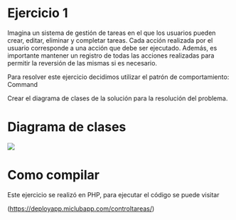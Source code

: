 # Ejercicio 1

Imagina un sistema de gestión de tareas en el que los usuarios pueden crear, editar, eliminar y completar tareas. Cada acción realizada por el usuario corresponde a una acción que debe ser ejecutado. Además, es importante mantener un registro de todas las acciones realizadas para permitir la reversión de las mismas si es necesario.

Para resolver este ejercicio decidimos utilizar el patrón de comportamiento: Command


Crear el diagrama de clases de la solución para la resolución del problema.

# Diagrama de clases

![](https://www.miclubapp.com/file/noticia/DiagramaClasesTarea.png)

# Como compilar

Este ejercicio se realizó en PHP, para ejecutar el código se puede visitar

(https://deployapp.miclubapp.com/controltareas/)
